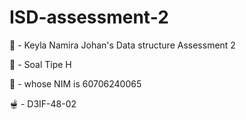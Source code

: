 # ISD-assessment-2

🪸 - Keyla Namira Johan's Data structure Assessment 2

🥠 - Soal Tipe H

🫧 - whose NIM is 60706240065

🫕 -  D3IF-48-02
